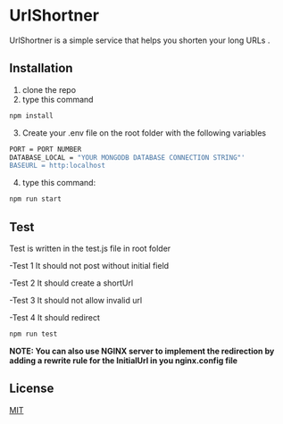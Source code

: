 # UrlShortner

UrlShortner is a simple service that helps you shorten your long URLs .

## Installation

1. clone the repo
2. type this command 
```bash
npm install
```
3. Create your .env file on the root folder with the following variables
```bash
PORT = PORT NUMBER
DATABASE_LOCAL = "YOUR MONGODB DATABASE CONNECTION STRING"'
BASEURL = http:localhost
```

4. type this command:
```bash
npm run start
```

## Test

Test is written in the test.js file in root folder

-Test 1 It should not post without initial field

-Test 2 It should create a shortUrl

-Test 3 It should not allow invalid url

-Test 4 It should redirect

```python
npm run test
```

**NOTE: You can also use NGINX server to implement the redirection by adding a rewrite rule for the InitialUrl in you nginx.config file**

## License
[MIT](https://choosealicense.com/licenses/mit/)
